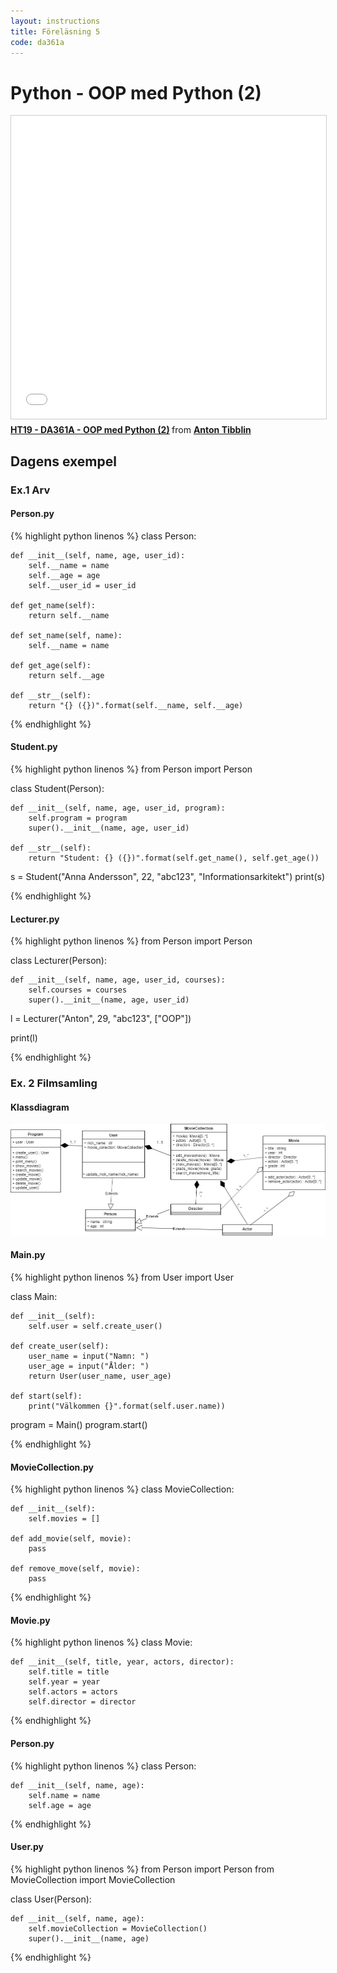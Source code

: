 ```yaml
---
layout: instructions
title: Föreläsning 5
code: da361a
---
```


# Python - OOP med Python (2)

<iframe src="//www.slideshare.net/slideshow/embed_code/key/msAAqVvSxi4JlW" width="595" height="485" frameborder="0" marginwidth="0" marginheight="0" scrolling="no" style="border:1px solid #CCC; border-width:1px; margin-bottom:5px; max-width: 100%;" allowfullscreen> </iframe> <div style="margin-bottom:5px"> <strong> <a href="//www.slideshare.net/AntonTibblin/ht19-da361a-oop-med-python-2" title="HT19 - DA361A - OOP med Python (2)" target="_blank">HT19 - DA361A - OOP med Python (2)</a> </strong> from <strong><a href="https://www.slideshare.net/AntonTibblin" target="_blank">Anton Tibblin</a></strong> </div>

## Dagens exempel

### Ex.1 Arv

#### Person.py

{% highlight python linenos %}
class Person:

    def __init__(self, name, age, user_id):
        self.__name = name
        self.__age = age
        self.__user_id = user_id

    def get_name(self):
        return self.__name

    def set_name(self, name):
        self.__name = name

    def get_age(self):
        return self.__age

    def __str__(self):
        return "{} ({})".format(self.__name, self.__age)
    

{% endhighlight %}

#### Student.py

{% highlight python linenos %}
from Person import Person

class Student(Person):

    def __init__(self, name, age, user_id, program):
        self.program = program
        super().__init__(name, age, user_id)

    def __str__(self):
        return "Student: {} ({})".format(self.get_name(), self.get_age())


s = Student("Anna Andersson", 22, "abc123", "Informationsarkitekt")
print(s)

{% endhighlight %}

#### Lecturer.py

{% highlight python linenos %}
from Person import Person

class Lecturer(Person):

    def __init__(self, name, age, user_id, courses):
        self.courses = courses
        super().__init__(name, age, user_id)

l = Lecturer("Anton", 29, "abc123", ["OOP"])

print(l)

{% endhighlight %}

### Ex. 2 Filmsamling

#### Klassdiagram

![Klassdiagram](/assets/img/MovieCollection.jpg)

#### Main.py

{% highlight python linenos %}
from User import User

class Main:

    def __init__(self):
        self.user = self.create_user()

    def create_user(self):
        user_name = input("Namn: ")
        user_age = input("Ålder: ")
        return User(user_name, user_age)

    def start(self):
        print("Välkommen {}".format(self.user.name))

program = Main()
program.start()


{% endhighlight %}

#### MovieCollection.py

{% highlight python linenos %}
class MovieCollection:

    def __init__(self):
        self.movies = []

    def add_movie(self, movie):
        pass

    def remove_move(self, movie):
        pass
{% endhighlight %}

#### Movie.py

{% highlight python linenos %}
class Movie:

    def __init__(self, title, year, actors, director):
        self.title = title
        self.year = year
        self.actors = actors
        self.director = director
{% endhighlight %}

#### Person.py

{% highlight python linenos %}
class Person:

    def __init__(self, name, age):
        self.name = name
        self.age = age
{% endhighlight %}

#### User.py

{% highlight python linenos %}
from Person import Person
from MovieCollection import MovieCollection

class User(Person):

    def __init__(self, name, age):
        self.movieCollection = MovieCollection()
        super().__init__(name, age)
{% endhighlight %}